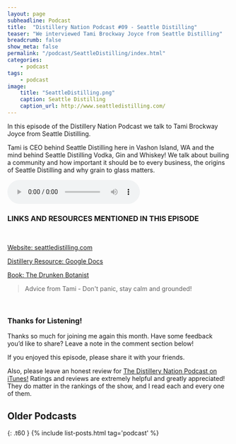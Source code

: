 ```yaml
---
layout: page
subheadline: Podcast
title:  "Distillery Nation Podcast #09 - Seattle Distilling"
teaser: "We interviewed Tami Brockway Joyce from Seattle Distilling"
breadcrumb: false
show_meta: false
permalink: "/podcast/SeattleDistilling/index.html"
categories:
    - podcast
tags:
    - podcast
image:
    title: "SeattleDistilling.png"
    caption: Seattle Distilling
    caption_url: http://www.seattledistilling.com/
---
```

In this episode of the Distillery Nation Podcast we talk to Tami Brockway Joyce from Seattle Distilling.

Tami is CEO behind Seattle Distilling here in Vashon Island, WA and the mind behind Seattle Distilling Vodka, Gin and Whiskey! We talk about builing a community and how important it should be to every business, the origins of Seattle Distilling and why grain to glass matters.


<audio controls>
  <source src="http://www.mastrogiannisdistillery.com/distillerynation/2016/009-DNP-SeattleDistilling.mp3" controls="true" type="audio/mpeg">
Your browser does not support the audio element.
</audio>


<h3>LINKS AND RESOURCES MENTIONED IN THIS EPISODE</h3>
<br>

[Website: seattledistilling.com][1]

[Distillery Resource: Google Docs][2]

[Book: The Drunken Botanist][3]



<blockquote>Advice from Tami - Don't panic, stay calm and grounded!</blockquote>

 [1]: http://seattledistilling.com/
 [2]: https://www.google.com/docs/about/
 [3]: http://amzn.to/1LhlhQl

 
<br>

<h3>Thanks for Listening!</h3>

Thanks so much for joining me again this month. Have some feedback you’d like to share? Leave a note in the comment section below!

If you enjoyed this episode, please share it with your friends.

Also, please leave an honest review for [The Distillery Nation Podcast on iTunes!][5] Ratings and reviews are extremely helpful and greatly appreciated! They do matter in the rankings of the show, and I read each and every one of them.


[5]: https://itunes.apple.com/us/podcast/distillery-nation-podcast/id1040367741


## Older Podcasts
{: .t60 }
{% include list-posts.html tag='podcast' %}